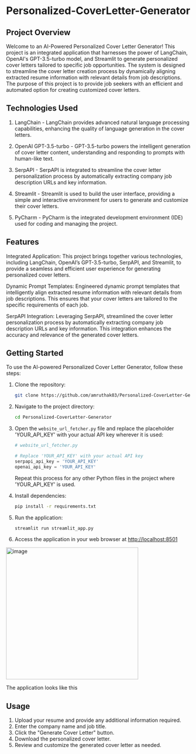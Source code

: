 # Personalized-CoverLetter-Generator
## Project Overview
Welcome to an AI-Powered Personalized Cover Letter Generator! This project is an integrated application that harnesses the power of LangChain, OpenAI's GPT-3.5-turbo model, and Streamlit to generate personalized cover letters tailored to specific job opportunities. The system is designed to streamline the cover letter creation process by dynamically aligning extracted resume information with relevant details from job descriptions. The purpose of this project is to provide job seekers with an efficient and automated option for creating customized cover letters. 

## Technologies Used
1. LangChain - LangChain provides advanced natural language processing capabilities, enhancing the quality of language generation in the cover letters.

2. OpenAI GPT-3.5-turbo - GPT-3.5-turbo powers the intelligent generation of cover letter content, understanding and responding to prompts with human-like text.

3. SerpAPI - SerpAPI is integrated to streamline the cover letter personalization process by automatically extracting company job description URLs and key information.

4. Streamlit - Streamlit is used to build the user interface, providing a simple and interactive environment for users to generate and customize their cover letters.

5. PyCharm - PyCharm is the integrated development environment (IDE) used for coding and managing the project.

## Features
Integrated Application: This project brings together various technologies, including LangChain, OpenAI’s GPT-3.5-turbo, SerpAPI, and Streamlit, to provide a seamless and efficient user experience for generating personalized cover letters.

Dynamic Prompt Templates: Engineered dynamic prompt templates that intelligently align extracted resume information with relevant details from job descriptions. This ensures that your cover letters are tailored to the specific requirements of each job.

SerpAPI Integration: Leveraging SerpAPI, streamlined the cover letter personalization process by automatically extracting company job description URLs and key information. This integration enhances the accuracy and relevance of the generated cover letters.

## Getting Started

To use the AI-powered Personalized Cover Letter Generator, follow these steps:

1. Clone the repository:

    ```bash
    git clone https://github.com/amruthak03/Personalized-CoverLetter-Generator.git
    ```

2. Navigate to the project directory:

    ```bash
    cd Personalized-CoverLetter-Generator
    ```

3. Open the `website_url_fetcher.py` file and replace the placeholder 'YOUR_API_KEY' with your actual API key wherever it is used:

    ```python
    # website_url_fetcher.py

    # Replace 'YOUR_API_KEY' with your actual API key
    serpapi_api_key = 'YOUR_API_KEY'
    openai_api_key = 'YOUR_API_KEY'
    ```

   Repeat this process for any other Python files in the project where 'YOUR_API_KEY' is used.

4. Install dependencies:

    ```bash
    pip install -r requirements.txt
    ```

5. Run the application:

    ```bash
    streamlit run streamlit_app.py
    ```

6. Access the application in your web browser at [http://localhost:8501](http://localhost:8501)
<img width="361" alt="image" src="https://github.com/amruthak03/Personalized-CoverLetter-Generator/assets/110037114/55b5f1f7-906b-44bd-a768-aa418f0ca04b">

The application looks like this

## Usage
1. Upload your resume and provide any additional information required.
2. Enter the company name and job title.
3. Click the "Generate Cover Letter" button.
5. Download the personalized cover letter.
6. Review and customize the generated cover letter as needed.


